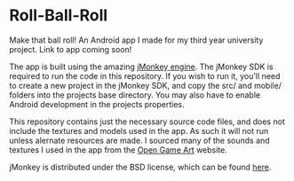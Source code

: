Roll-Ball-Roll
==============

Make that ball roll! An Android app I made for my third year university project. Link to app coming soon!

The app is built using the amazing [jMonkey engine](http://jmonkeyengine.org/). The jMonkey SDK is required to run the code in this repository. If you wish to run it, you'll need to create a new project in the jMonkey SDK, and copy the src/ and mobile/ folders into the projects base directory. You may also have to enable Android development in the projects properties.

This repository contains just the necessary source code files, and does not include the textures and models used in the app. As such it will not run unless alernate resources are made. I sourced many of the sounds and textures I used in the app from  the [Open Game Art](http://opengameart.org/) website.

jMonkey is distributed under the BSD license, which can be found [here](http://hub.jmonkeyengine.org/wiki/doku.php/bsd_license).
